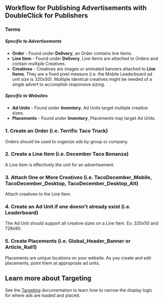 
## Workflow for Publishing Advertisements with DoubleClick for Publishers

### Terms
##### Specific to Advertisements
* __Order__ - Found under __Delivery__, an Order contains line items.
* __Line Item__ - Found under __Delivery__, Line Items are attached to Orders and contain multiple Creatives.
* __Creatives__ - Creatives are images or animated banners attached to __Line Items__. They are a fixed pixel measure (i.e. the Mobile Leaderboard ad unit size is 320x50). Multiple identical creatives might be needed of a single advert to accomplish responsive sizing.

##### Specific to Websites
* __Ad Units__ - Found under __Inventory__, Ad Units target multiple creative sizes.
* __Placements__ - Found under __Inventory__, Placements may target Ad Units.

### 1. Create an Order (i.e. Terrific Taco Truck)

Orders should be used to organize ads by group or company.

### 2. Create a Line Item (i.e. December Taco Bonanza)

A Line Item is effectively the unit for an advertisement.

### 3. Attach One or More Creatives (i.e. TacoDecember_Mobile, TacoDecember_Desktop, TacoDecember_Desktop_Alt)

Attach creatives to the Line Item.

### 4. Create an Ad Unit if one doesn't already exist (i.e. Leaderboard)

The Ad Unit should support all creative sizes on a Line Item. Ex: 320x50 and 728x90.

### 5. Create Placements (i.e. Global_Header_Banner or Article_Rail1)

Placements are unique locations on your website. As you create and edit placements, point them at appropriate ad units.


## Learn more about Targeting

See the [Targeting](Targeting.md) documentation to learn how to narrow the display logic for where ads are loaded and placed.
